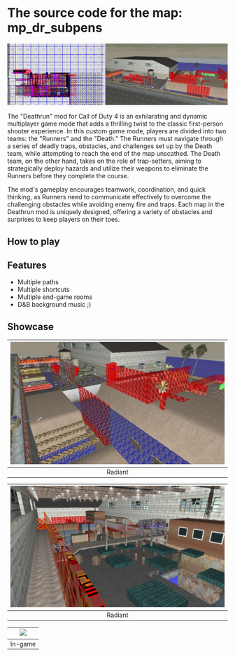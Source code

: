# The source code for the map: mp_dr_subpens

<p align="center">
    <img src="assets/github/banner.png?raw=true" />
</p>

The "Deathrun" mod for Call of Duty 4 is an exhilarating and dynamic multiplayer game mode that adds a thrilling twist to the classic first-person shooter experience. In this custom game mode, players are divided into two teams: the "Runners" and the "Death." The Runners must navigate through a series of deadly traps, obstacles, and challenges set up by the Death team, while attempting to reach the end of the map unscathed. The Death team, on the other hand, takes on the role of trap-setters, aiming to strategically deploy hazards and utilize their weapons to eliminate the Runners before they complete the course.

The mod's gameplay encourages teamwork, coordination, and quick thinking, as Runners need to communicate effectively to overcome the challenging obstacles while avoiding enemy fire and traps. Each map in the Deathrun mod is uniquely designed, offering a variety of obstacles and surprises to keep players on their toes.

## How to play

## Features

- Multiple paths
- Multiple shortcuts
- Multiple end-game rooms
- D&B background music ;)

## Showcase

| <img src="assets/github/screenshot_1.png?raw=true" /> |
| :---------------------------------------------------: |
|                        Radiant                        |

| <img src="assets/github/screenshot_2.png?raw=true" /> |
| :---------------------------------------------------: |
|                        Radiant                        |

| <img src="assets/github/screenshot_3.png?raw=true" /> |
| :---------------------------------------------------: |
|                        In-game                        |
